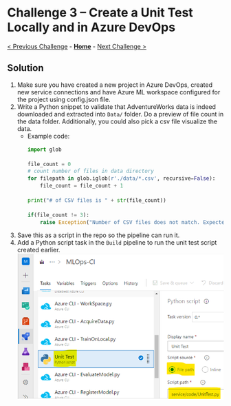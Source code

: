 # Challenge 3 – Create a Unit Test Locally and in Azure DevOps

[< Previous Challenge](./Solution-02.md) - **[Home](./README.md)** - [Next Challenge >](./Solution-04.md)

## Solution

1.  Make sure you have created a new project in Azure DevOps, created new service connections and have Azure ML workspace configured for the project using config.json file.
1.  Write a Python snippet to validate that AdventureWorks data is indeed downloaded and extracted into `Data/` folder. Do a preview of file count in the data folder. Additionally, you could also pick a csv file visualize the data. 
    - Example code:
      ```python
      import glob

      file_count = 0
      # count number of files in data directory
      for filepath in glob.iglob(r'./data/*.csv', recursive=False):
          file_count = file_count + 1

      print("# of CSV files is " + str(file_count))

      if(file_count != 3):
          raise Exception("Number of CSV files does not match. Expected: 3. Actual: " + str(file_count))
      ```
1.  Save this as a script in the repo so the pipeline can run it.
1.  Add a Python script task in the `Build` pipeline to run the unit test script created earlier.
    ![unitTest](../images/Challenge-03/unitTest.png)